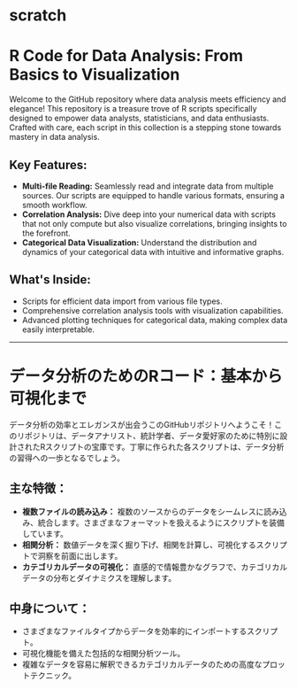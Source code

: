 # scratch

# R Code for Data Analysis: From Basics to Visualization

Welcome to the GitHub repository where data analysis meets efficiency and elegance! This repository is a treasure trove of R scripts specifically designed to empower data analysts, statisticians, and data enthusiasts. Crafted with care, each script in this collection is a stepping stone towards mastery in data analysis.

## Key Features:
- **Multi-file Reading:** Seamlessly read and integrate data from multiple sources. Our scripts are equipped to handle various formats, ensuring a smooth workflow.
- **Correlation Analysis:** Dive deep into your numerical data with scripts that not only compute but also visualize correlations, bringing insights to the forefront.
- **Categorical Data Visualization:** Understand the distribution and dynamics of your categorical data with intuitive and informative graphs.

## What's Inside:
- Scripts for efficient data import from various file types.
- Comprehensive correlation analysis tools with visualization capabilities.
- Advanced plotting techniques for categorical data, making complex data easily interpretable.

---

# データ分析のためのRコード：基本から可視化まで

データ分析の効率とエレガンスが出会うこのGitHubリポジトリへようこそ！このリポジトリは、データアナリスト、統計学者、データ愛好家のために特別に設計されたRスクリプトの宝庫です。丁寧に作られた各スクリプトは、データ分析の習得への一歩となるでしょう。

## 主な特徴：
- **複数ファイルの読み込み：** 複数のソースからのデータをシームレスに読み込み、統合します。さまざまなフォーマットを扱えるようにスクリプトを装備しています。
- **相関分析：** 数値データを深く掘り下げ、相関を計算し、可視化するスクリプトで洞察を前面に出します。
- **カテゴリカルデータの可視化：** 直感的で情報豊かなグラフで、カテゴリカルデータの分布とダイナミクスを理解します。

## 中身について：
- さまざまなファイルタイプからデータを効率的にインポートするスクリプト。
- 可視化機能を備えた包括的な相関分析ツール。
- 複雑なデータを容易に解釈できるカテゴリカルデータのための高度なプロットテクニック。

